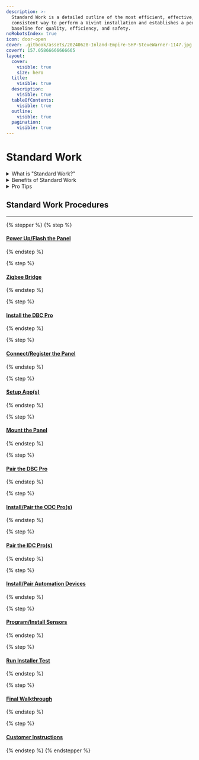 ```yaml
---
description: >-
  Standard Work is a detailed outline of the most efficient, effective, and
  consistent way to perform a Vivint installation and establishes a performance
  baseline for quality, efficiency, and safety.
noRobotsIndex: true
icon: door-open
cover: .gitbook/assets/20240628-Inland-Empire-SHP-SteveWarner-1147.jpg
coverY: 157.05866666666665
layout:
  cover:
    visible: true
    size: hero
  title:
    visible: true
  description:
    visible: true
  tableOfContents:
    visible: true
  outline:
    visible: true
  pagination:
    visible: true
---
```


# Standard Work

<details>

<summary>What is "Standard Work?"</summary>

**Standard Work** is a detailed and documented description of the most efficient, effective, and consistent way to perform a specific task or process. Standard Work establishes a baseline for how tasks should be performed, ensuring quality, efficiency, and safety while providing a foundation for continuous improvement.

</details>

<details>

<summary>Benefits of Standard Work</summary>

* **Consistency:** Reduces variability and ensures tasks are performed uniformly.
* **Quality Improvement:** Minimizes errors and defects.
* **Efficiency:** Identifies and eliminates waste in processes.
* **Training:** Serves as a guide for training employees.

</details>

<details>

<summary>Pro Tips</summary>

* Always follow all [Safety protocols](https://prosource.vivint.com/sop-library/#button-general_safety).
* Multi-task while waiting for updates to complete.
* **DO NOT** pair any devices with the panel on battery power.

</details>

## Standard Work Procedures

***

{% stepper %}
{% step %}
#### [Power Up/Flash the Panel](home/power-up-flash-the-panel.md)
{% endstep %}

{% step %}
#### [Zigbee Bridge](home/zigbee-bridge.md)
{% endstep %}

{% step %}
#### [Install the DBC Pro](home/install-the-dbc-pro.md)
{% endstep %}

{% step %}
#### [Connect/Register the Panel](home/connect-register-the-panel.md)
{% endstep %}

{% step %}
#### [Setup App(s)](home/setup-app-s.md)
{% endstep %}

{% step %}
#### [Mount the Panel](home/mount-the-panel.md)
{% endstep %}

{% step %}
#### [Pair the DBC Pro](home/pair-the-dbc-pro.md)
{% endstep %}

{% step %}
#### [Install/Pair the ODC Pro(s)](home/install-pair-the-odc-pro-s.md)
{% endstep %}

{% step %}
#### [Pair the IDC Pro(s)](home/pair-the-idc-pro-s.md)
{% endstep %}

{% step %}
#### [Install/Pair Automation Devices](home/install-pair-automation-devices.md)
{% endstep %}

{% step %}
#### [Program/Install Sensors](home/program-install-sensors.md)
{% endstep %}

{% step %}
#### [Run Installer Test](home/run-installer-test.md)
{% endstep %}

{% step %}
#### [Final Walkthrough](home/final-walktghrough.md)
{% endstep %}

{% step %}
#### [Customer Instructions](home/customer-instructions.md)
{% endstep %}
{% endstepper %}
